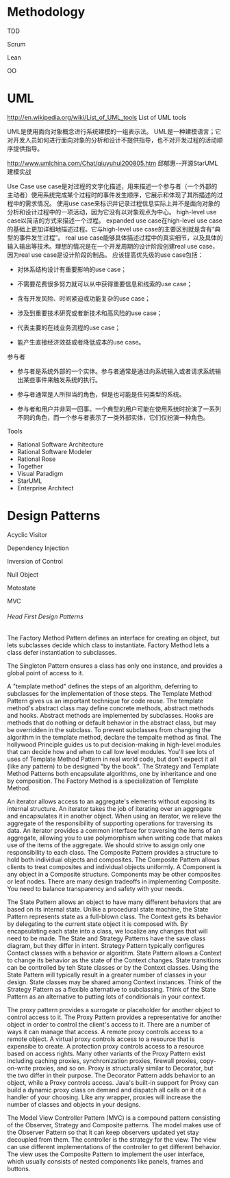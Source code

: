 # Methodology

TDD

Scrum

Lean

OO




# UML

http://en.wikipedia.org/wiki/List_of_UML_tools
List of UML tools

UML是使用面向对象概念进行系统建模的一组表示法。
UML是一种建模语言；它对开发人员如何进行面向对象的分析和设计不提供指导，也不对开发过程的活动顺序提供指导。

http://www.umlchina.com/Chat/qiuyuhui200805.htm
邱郁惠--开源StarUML建模实战

Use Case
use case是对过程的文字化描述，用来描述一个参与者（一个外部的主动者）使用系统完成某个过程时的事件发生顺序，它展示和体现了其所描述的过程中的需求情况。
使用use case来标识并记录过程信息实际上并不是面向对象的分析和设计过程中的一项活动，因为它没有以对象观点为中心。
high-level use case以简洁的方式来描述一个过程。
expanded use case在high-level use case的基础上更加详细地描述过程。它与high-level use case的主要区别就是含有“典型的事件发生过程”。
real use case能够具体描述过程中的真实细节，以及具体的输入输出等技术。理想的情况是在一个开发周期的设计阶段创建real use case，因为real use case是设计阶段的制品。
应该提高优先级的use case包括：

- 对体系结构设计有重要影响的use case；

- 不需要花费很多努力就可以从中获得重要信息和线索的use case；

- 含有开发风险、时间紧迫或功能复杂的use case；

- 涉及到重要技术研究或者新技术和高风险的use case；

- 代表主要的在线业务流程的use case；

- 能产生直接经济效益或者降低成本的use case。

参与者

- 参与者是系统外部的一个实体。参与者通常是通过向系统输入或者请求系统输出某些事件来触发系统的执行。

- 参与者通常是人所担当的角色，但是也可能是任何类型的系统。

- 参与者和用户并非同一回事。一个典型的用户可能在使用系统时扮演了一系列不同的角色，而一个参与者表示了一类外部实体，它们仅扮演一种角色。

Tools

- Rational Software Architecture
- Rational Software Modeler
- Rational Rose
- Together
- Visual Paradigm
- StarUML
- Enterprise Architect




# Design Patterns

Acyclic Visitor

Dependency Injection

Inversion of Control

Null Object

Motostate

MVC

###### Head First Design Patterns

The Factory Method Pattern defines an interface for creating an object, but lets subclasses decide which class to instantiate. Factory Method lets a class defer instantiation to subclasses.

The Singleton Pattern ensures a class has only one instance, and provides a global point of access to it.

A "template method" defines the steps of an algorithm, deferring to subclasses for the implementation of those steps.
The Template Method Pattern gives us an important technique for code reuse.
The template method's abstract class may define concrete methods, abstract methods and hooks.
Abstract methods are implemented by subclasses.
Hooks are methods that do nothing or default behavior in the abstract class, but may be overridden in the subclass.
To prevent subclasses from changing the algorithm in the template method, declare the tempalte method as final.
The hollywood Principle guides us to put decision-making in high-level modules that can decide how and when to call low level modules.
You'll see lots of uses of Template Method Pattern in real world code, but don't expect it all (like any pattern) to be designed "by the book".
The Strategy and Template Method Patterns both encapsulate algorithms, one by inheritance and one by composition.
The Factory Method is a specialization of Template Method.

An iterator allows access to an aggregate's elements without exposing its internal structure.
An iterator takes the job of iterating over an aggregate and encapsulates it in another object.
When using an iterator, we relieve the aggregate of the responsibility of supporting operations for traversing its data.
An iterator provides a common interface for traversing the items of an aggregate, allowing you to use polymorphism when writing code that makes use of the items of the aggregate.
We should strive to assign only one responsibility to each class.
The Composite Pattern provides a structure to hold both individual objects and composites.
The Composite Pattern allows clients to treat composites and individual objects uniformly.
A Component is any object in a Composite structure. Components may be other composites or leaf nodes.
There are many design tradeoffs in implementing Composite. You need to balance transparency and safety with your needs.

The State Pattern allows an object to have many different behaviors that are based on its internal state.
Unlike a procedural state machine, the State Pattern represents state as a full-blown class.
The Context gets its behavior by delegating to the current state object it is composed with.
By encapsulating each state into a class, we localize any changes that will need to be made.
The State and Strategy Patterns have the save class diagram, but they differ in intent.
Strategy Pattern typically configures Contact classes with a behavior or algorithm.
State Pattern allows a Context to change its behavior as the state of the Context changes.
State transitions can be controlled by teh State classes or by the Context classes.
Using the State Pattern will typically result in a greater number of classes in your design.
State classes may be shared among Context instances.
Think of the Strategy Pattern as a flexible alternative to subclassing.
Think of the State Pattern as an alternative to putting lots of conditionals in your context.

The proxy pattern provides a surrogate or placeholder for another object to control access to it.
The Proxy Pattern provides a representative for another object in order to control the client's access to it. There are a number of ways it can manage that access.
A remote proxy controls access to a remote object.
A virtual proxy controls access to a resource that is expensibe to create.
A protection proxy controls access to a resource based on access rights.
Many other variants of the Proxy Pattern exist including caching proxies, synchronization proxies, firewall proxies, copy-on-write proxies, and so on.
Proxy is structurally similar to Decorator, but the two differ in their purpose.
The Decorator Pattern adds behavior to an object, while a Proxy controls access.
Java's built-in support for Proxy can build a dynamic proxy class on demand and dispatch all calls on it ot a handler of your choosing.
Like any wrapper, proxies will increase the number of classes and objects in your designs.

The Model View Controller Pattern (MVC) is a compound pattern consisting of the Observer, Strategy and Composite patterns.
The model makes use of the Observer Pattern so that it can keep observers updated yet stay decoupled from them.
The controller is the strategy for the view. The view can use different implementations of the controller to get different behavior.
The view uses the Composite Pattern to implement the user interface, which usually consists of nested components like panels, frames and buttons.
